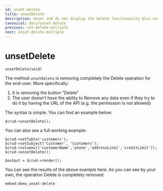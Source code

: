 ```yaml
---
id: unset-delete
title: unsetDelete
description: Unset and do not display the delete functionality Also unsetting the delete multiple functionality.
canonical: docs/unset-delete
previous: set-delete-multiple
next: unset-delete-multiple
---
```


# unsetDelete

<pre><code class="language-php">unsetDelete(void)</code></pre>
The method <code>unsetDelete</code> is removing completely the Delete operation for the end-user. More specifically:
<ol>
   <li>It is removing the button "Delete"</li>
   <li>The user doesn't have the ability to Remove any data even if they try to do it by having the URL of the API (e.g. the permission is not allowed)</li>
</ol>

The syntax is simple. You can find an example below:
<pre><code class="language-php">$crud->unsetDelete();</code></pre>

You can also see a full working example:

<pre><code class="language-php">$crud->setTable('customers');
$crud->setSubject('Customer', 'Customers');
$crud->columns(['customerName','phone','addressLine1','creditLimit']);
$crud->unsetDelete();

$output = $crud->render();</code></pre>

You can see the results of the above example here. As you can see by your own, the operation Delete is completely removed:

`embed:demo_unset-delete`